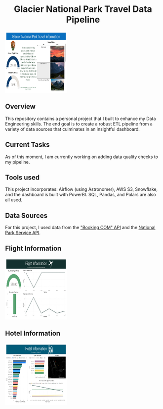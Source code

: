 <h1 align="center">Glacier National Park Travel Data Pipeline</h1>

<img src="images/glacier-national-park-images-0.jpg" height="200" width="200">

## Overview
This repository contains a personal project that I built to enhance my Data Engineering skills. The end goal is to create a robust ETL pipeline from a variety of data sources that culminates in an insightful dashboard.

## Current Tasks
As of this moment, I am currently working on adding data quality checks to my pipeline.

## Tools used
This project incorporates: Airflow (using Astronomer), AWS S3, Snowflake, and the dashboard is built with PowerBI. SQL, Pandas, and Polars are also all used.

## Data Sources
For this project, I used data from the ["Booking COM" API](https://rapidapi.com/DataCrawler/api/booking-com15) and the [National Park Service API](https://www.nps.gov/subjects/developer/index.htm).

## Flight Information
<img src="images/glacier-national-park-images-1.jpg" height="200" width="200">

## Hotel Information
<img src="images/glacier-national-park-images-2.jpg" height="200" width="200">